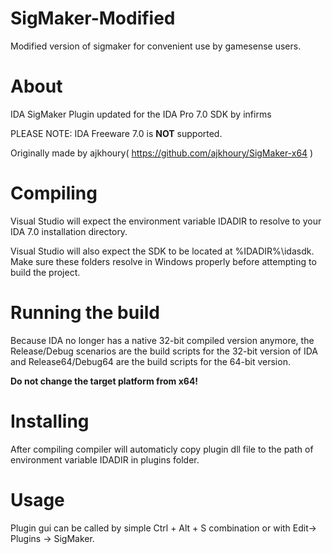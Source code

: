 # SigMaker-Modified
Modified version of sigmaker for convenient use by gamesense users.

# About
IDA SigMaker Plugin updated for the IDA Pro 7.0 SDK by infirms

PLEASE NOTE: IDA Freeware 7.0 is **NOT** supported. 

Originally made by ajkhoury( https://github.com/ajkhoury/SigMaker-x64 )

# Compiling

Visual Studio will expect the environment variable IDADIR to resolve to your IDA 7.0 installation directory.

Visual Studio will also expect the SDK to be located at %IDADIR%\idasdk. Make sure these folders resolve in Windows properly before attempting to build the project.

# Running the build

Because IDA no longer has a native 32-bit compiled version anymore, the Release/Debug scenarios are the build scripts for the 32-bit version of IDA and Release64/Debug64 are the build scripts for the 64-bit version.

**Do not change the target platform from x64!**

# Installing

After compiling compiler will automaticly copy plugin dll file to the path of environment variable IDADIR in plugins folder.

# Usage

Plugin gui can be called by simple Ctrl + Alt + S combination or with Edit-> Plugins -> SigMaker.
